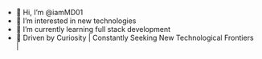 - 👋 Hi, I’m @iamMD01
- 👀 I’m interested in new technologies 
- 🌱 I’m currently learning full stack development
- 💞️ Driven by Curiosity | Constantly Seeking New Technological Frontiers |

<!---
iamMD01/iamMD01 is a ✨ special ✨ repository because its `README.md` (this file) appears on your GitHub profile.
You can click the Preview link to take a look at your changes.
--->
